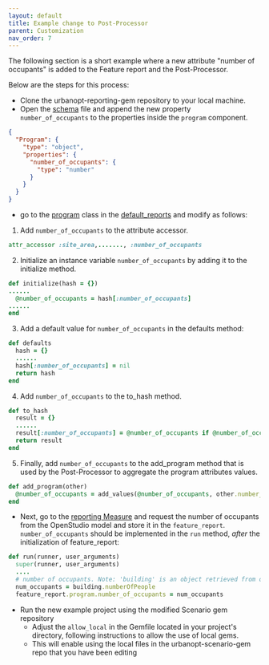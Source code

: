 ```yaml
---
layout: default
title: Example change to Post-Processor
parent: Customization
nav_order: 7
---
```


The following section is a short example where a new attribute "number of occupants" is added to the Feature report and the Post-Processor.

Below are the steps for this process:

- Clone the urbanopt-reporting-gem repository to your local machine.
- Open the [schema](https://github.com/urbanopt/urbanopt-reporting-gem/blob/develop/lib/urbanopt/reporting/default_reports/schema/scenario_schema.json) file and append the new property `number_of_occupants` to the properties inside the `program` component.

```JSON
{
  "Program": {
    "type": "object",
    "properties": {
      "number_of_occupants": {
        "type": "number"
      }
    }
  }
}
```

- go to the [program](https://github.com/urbanopt/urbanopt-reporting-gem/blob/develop/lib/urbanopt/reporting/default_reports/program.rb) class in the [default_reports](https://github.com/urbanopt/urbanopt-reporting-gem/tree/develop/lib/urbanopt/reporting/default_reports) and modify as follows:

1) Add `number_of_occupants` to the attribute accessor.

```ruby
attr_accessor :site_area,......., :number_of_occupants
```

2) Initialize an instance variable `number_of_occupants` by adding it to the initialize method.

```ruby
def initialize(hash = {})
......
  @number_of_occupants = hash[:number_of_occupants]
......
end
```

3) Add a default value for `number_of_occupants` in the defaults method:

```ruby
def defaults
  hash = {}
  ......
  hash[:number_of_occupants] = nil
  return hash
end
```

4) Add `number_of_occupants` to the to_hash method.

```ruby
def to_hash
  result = {}
  ......
  result[:number_of_occupants] = @number_of_occupants if @number_of_occupants
  return result
end
```

5) Finally, add `number_of_occupants` to the add_program method that is used by the Post-Processor to aggregate the program attributes values.

```ruby
def add_program(other)
  @number_of_occupants = add_values(@number_of_occupants, other.number_of_occupants)
end
```

- Next, go to the [reporting Measure](https://github.com/urbanopt/urbanopt-reporting-gem/blob/develop/lib/measures/default_feature_reports/measure.rb) and request the number of occupants from the OpenStudio model and store it in the `feature_report`. `number_of_occupants` should be implemented in the `run` method, *after* the initialization of feature_report:

``` ruby
def run(runner, user_arguments)
  super(runner, user_arguments)
  ....
  # number of occupants. Note: 'building' is an object retrieved from openstudio model
  num_occupants = building.numberOfPeople
  feature_report.program.number_of_occupants = num_occupants
```

- Run the new example project using the modified Scenario gem repository
  - Adjust the `allow_local` in the Gemfile located in your project's directory, following instructions to allow the use of local gems.
  - This will enable using the local files in the urbanopt-scenario-gem repo that you have been editing
